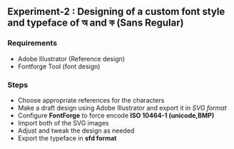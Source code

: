 ## Experiment-2 : Designing of a custom font style and typeface of অ  and ক (Sans Regular)

### Requirements
- Adobe Illustrator (Reference design)
- Fontforge Tool (font design)

### Steps
- Choose appropriate references for the characters
- Make a draft design using Adobe Illustrator and export it in _SVG format_
- Configure **FontForge** to force encode **ISO 10464-1 (unicode,BMP)**
- Import both of the SVG images 
- Adjust and tweak the design as needed
- Export the typeface in **sfd format**
